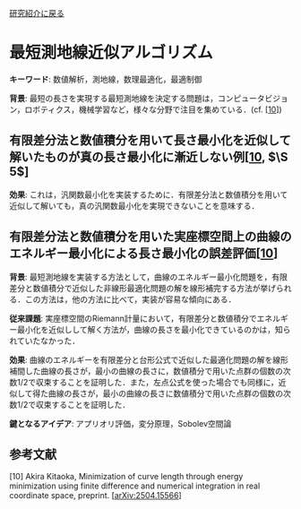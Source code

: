 <a href="{{ '/research_interest/inverse_optimization' | relative_url }}">研究紹介に戻る</a>

# 最短測地線近似アルゴリズム

**キーワード**: 数値解析，測地線，数理最適化，最適制御

**背景**: 最短の長さを実現する最短測地線を決定する問題は，コンピュータビジョン，ロボティクス，機械学習など，様々な分野で注目を集めている．(cf. [[10](#K10)])


## 有限差分法と数値積分を用いて長さ最小化を近似して解いたものが真の長さ最小化に漸近しない例[[10](#K10), $\S 5$]

**効果**: これは，汎関数最小化を実装するために．有限差分法と数値積分を用いて近似して解いても，真の汎関数最小化を実現できないことを意味する．

##  有限差分法と数値積分を用いた実座標空間上の曲線のエネルギー最小化による長さ最小化の誤差評価[[10](#K10)]

**背景**: 最短測地線を実装する方法として，曲線のエネルギー最小化問題を，有限差分と数値積分で近似した非線形最適化問題の解を線形補完する方法が挙げられる．この方法は，他の方法に比べて，実装が容易な傾向にある．


**従来課題**: 実座標空間のRiemann計量において，有限差分と数値積分でエネルギー最小化を近似しして解く方法が，曲線の長さを最小化できているのかは，知られていたなかった．

**効果**: 曲線のエネルギーを有限差分と台形公式で近似した最適化問題の解を線形補間した曲線の長さが，最小の曲線の長さに，数値積分で用いた点群の個数の次数$1/2$で収束することを証明した．また，左点公式を使った場合でも同様に，近似して得た曲線の長さが，最小の曲線の長さに数値積分で用いた点群の個数の次数$1/2$で収束することを証明した．

**鍵となるアイデア**: アプリオリ評価，変分原理，Sobolev空間論

## 参考文献

[<a id="K10">10</a>] Akira Kitaoka, Minimization of curve length through energy minimization using finite difference and numerical integration in real coordinate space, preprint.
[[arXiv:2504.15566](https://arxiv.org/abs/2504.15566)]

<!--
<details><summary>裏話([10]の論文ができるまで)</summary>

秘密
</details>
<br>
-->